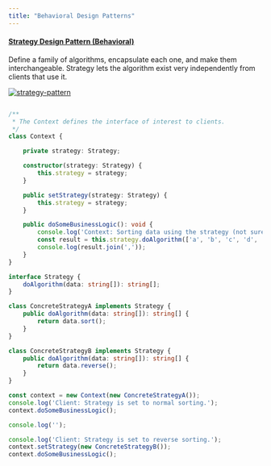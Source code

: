 ```yaml
---
title: "Behavioral Design Patterns"
---
```


#### [Strategy Design Pattern (Behavioral)](https://www.thisdot.co/blog/clean-up-your-code-with-design-patterns-in-javascript)

Define a family of algorithms, encapsulate each one, and make them interchangeable. Strategy lets the algorithm exist very independently from clients that use it.

[![strategy-pattern](https://camo.githubusercontent.com/5a9d9c6c2071047d1b316ac2e2a0c874f52af235aa90e3c95ddf408ba698058e/68747470733a2f2f696d616765732e636f6e74656e7466756c2e636f6d2f7a6f6a7a7a646f7030667a782f66534433624f35555759494370626e7950327a726c2f34333233316439373036653834326439353831313537646666376236626332332f53747261746567792e676966)](https://camo.githubusercontent.com/5a9d9c6c2071047d1b316ac2e2a0c874f52af235aa90e3c95ddf408ba698058e/68747470733a2f2f696d616765732e636f6e74656e7466756c2e636f6d2f7a6f6a7a7a646f7030667a782f66534433624f35555759494370626e7950327a726c2f34333233316439373036653834326439353831313537646666376236626332332f53747261746567792e676966)


```ts

/**
 * The Context defines the interface of interest to clients.
 */
class Context {

    private strategy: Strategy;

    constructor(strategy: Strategy) {
        this.strategy = strategy;
    }

    public setStrategy(strategy: Strategy) {
        this.strategy = strategy;
    }

    public doSomeBusinessLogic(): void {
        console.log('Context: Sorting data using the strategy (not sure how it\'ll do it)');
        const result = this.strategy.doAlgorithm(['a', 'b', 'c', 'd', 'e']);
        console.log(result.join(','));
    }
}

interface Strategy {
    doAlgorithm(data: string[]): string[];
}

class ConcreteStrategyA implements Strategy {
    public doAlgorithm(data: string[]): string[] {
        return data.sort();
    }
}

class ConcreteStrategyB implements Strategy {
    public doAlgorithm(data: string[]): string[] {
        return data.reverse();
    }
}

const context = new Context(new ConcreteStrategyA());
console.log('Client: Strategy is set to normal sorting.');
context.doSomeBusinessLogic();

console.log('');

console.log('Client: Strategy is set to reverse sorting.');
context.setStrategy(new ConcreteStrategyB());
context.doSomeBusinessLogic();


